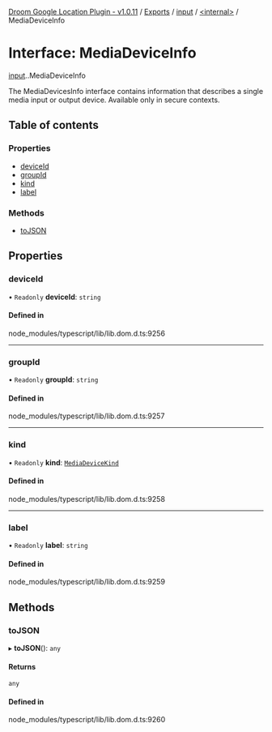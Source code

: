 [Droom Google Location Plugin - v1.0.11](../README.md) / [Exports](../modules.md) / [input](../modules/input.md) / [<internal\>](../modules/input._internal_.md) / MediaDeviceInfo

# Interface: MediaDeviceInfo

[input](../modules/input.md).[<internal>](../modules/input._internal_.md).MediaDeviceInfo

The MediaDevicesInfo interface contains information that describes a single media input or output device.
Available only in secure contexts.

## Table of contents

### Properties

- [deviceId](input._internal_.MediaDeviceInfo.md#deviceid)
- [groupId](input._internal_.MediaDeviceInfo.md#groupid)
- [kind](input._internal_.MediaDeviceInfo.md#kind)
- [label](input._internal_.MediaDeviceInfo.md#label)

### Methods

- [toJSON](input._internal_.MediaDeviceInfo.md#tojson)

## Properties

### deviceId

• `Readonly` **deviceId**: `string`

#### Defined in

node_modules/typescript/lib/lib.dom.d.ts:9256

___

### groupId

• `Readonly` **groupId**: `string`

#### Defined in

node_modules/typescript/lib/lib.dom.d.ts:9257

___

### kind

• `Readonly` **kind**: [`MediaDeviceKind`](../modules/input._internal_.md#mediadevicekind)

#### Defined in

node_modules/typescript/lib/lib.dom.d.ts:9258

___

### label

• `Readonly` **label**: `string`

#### Defined in

node_modules/typescript/lib/lib.dom.d.ts:9259

## Methods

### toJSON

▸ **toJSON**(): `any`

#### Returns

`any`

#### Defined in

node_modules/typescript/lib/lib.dom.d.ts:9260
